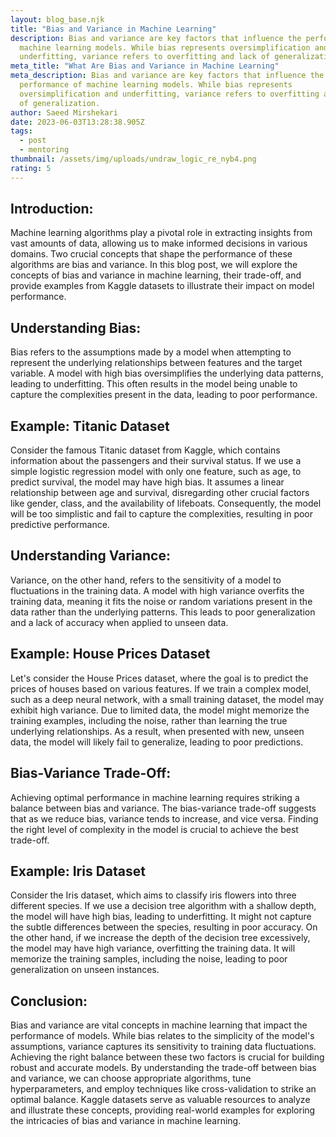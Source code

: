 ```yaml
---
layout: blog_base.njk
title: "Bias and Variance in Machine Learning"
description: Bias and variance are key factors that influence the performance of
  machine learning models. While bias represents oversimplification and
  underfitting, variance refers to overfitting and lack of generalization.
meta_title: "What Are Bias and Variance in Machine Learning"
meta_description: Bias and variance are key factors that influence the
  performance of machine learning models. While bias represents
  oversimplification and underfitting, variance refers to overfitting and lack
  of generalization.
author: Saeed Mirshekari
date: 2023-06-03T13:28:38.905Z
tags:
  - post
  - mentoring
thumbnail: /assets/img/uploads/undraw_logic_re_nyb4.png
rating: 5
---
```

## Introduction:

Machine learning algorithms play a pivotal role in extracting insights from vast amounts of data, allowing us to make informed decisions in various domains. Two crucial concepts that shape the performance of these algorithms are bias and variance. In this blog post, we will explore the concepts of bias and variance in machine learning, their trade-off, and provide examples from Kaggle datasets to illustrate their impact on model performance.

## Understanding Bias:

Bias refers to the assumptions made by a model when attempting to represent the underlying relationships between features and the target variable. A model with high bias oversimplifies the underlying data patterns, leading to underfitting. This often results in the model being unable to capture the complexities present in the data, leading to poor performance.

## Example: Titanic Dataset

Consider the famous Titanic dataset from Kaggle, which contains information about the passengers and their survival status. If we use a simple logistic regression model with only one feature, such as age, to predict survival, the model may have high bias. It assumes a linear relationship between age and survival, disregarding other crucial factors like gender, class, and the availability of lifeboats. Consequently, the model will be too simplistic and fail to capture the complexities, resulting in poor predictive performance.

## Understanding Variance:

Variance, on the other hand, refers to the sensitivity of a model to fluctuations in the training data. A model with high variance overfits the training data, meaning it fits the noise or random variations present in the data rather than the underlying patterns. This leads to poor generalization and a lack of accuracy when applied to unseen data.

## Example: House Prices Dataset

Let's consider the House Prices dataset, where the goal is to predict the prices of houses based on various features. If we train a complex model, such as a deep neural network, with a small training dataset, the model may exhibit high variance. Due to limited data, the model might memorize the training examples, including the noise, rather than learning the true underlying relationships. As a result, when presented with new, unseen data, the model will likely fail to generalize, leading to poor predictions.

## Bias-Variance Trade-Off:

Achieving optimal performance in machine learning requires striking a balance between bias and variance. The bias-variance trade-off suggests that as we reduce bias, variance tends to increase, and vice versa. Finding the right level of complexity in the model is crucial to achieve the best trade-off.

## Example: Iris Dataset

Consider the Iris dataset, which aims to classify iris flowers into three different species. If we use a decision tree algorithm with a shallow depth, the model will have high bias, leading to underfitting. It might not capture the subtle differences between the species, resulting in poor accuracy. On the other hand, if we increase the depth of the decision tree excessively, the model may have high variance, overfitting the training data. It will memorize the training samples, including the noise, leading to poor generalization on unseen instances.

## Conclusion:

Bias and variance are vital concepts in machine learning that impact the performance of models. While bias relates to the simplicity of the model's assumptions, variance captures its sensitivity to training data fluctuations. Achieving the right balance between these two factors is crucial for building robust and accurate models. By understanding the trade-off between bias and variance, we can choose appropriate algorithms, tune hyperparameters, and employ techniques like cross-validation to strike an optimal balance. Kaggle datasets serve as valuable resources to analyze and illustrate these concepts, providing real-world examples for exploring the intricacies of bias and variance in machine learning.